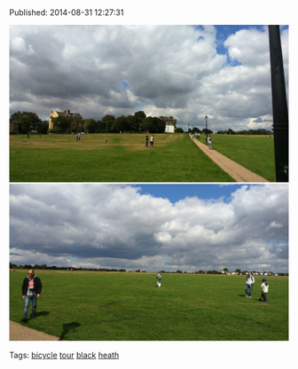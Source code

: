 
# 

Published: 2014-08-31 12:27:31

![](96256628092-0.jpg)
![](96256628092-1.jpg)

Tags: [bicycle](tag-bicycle.md) [tour](tag-tour.md) [black](tag-black.md) [heath](tag-heath.md)
